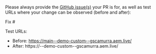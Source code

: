Please always provide the [GitHub issue(s)](../issues) your PR is for, as well as test URLs where your change can be observed (before and after):

Fix #<gh-issue-id>

Test URLs:
- Before: https://main--demo-custom--gscamurra.aem.live/
- After: https://<branch>--demo-custom--gscamurra.aem.live/
